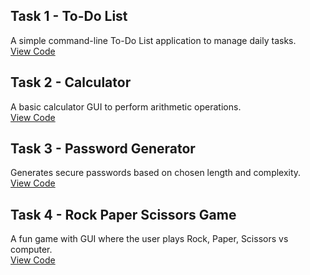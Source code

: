 ## Task 1 - To-Do List
A simple command-line To-Do List application to manage daily tasks.  
[View Code](./Task-1-ToDoList/todo_list.py)

## Task 2 - Calculator
A basic calculator GUI to perform arithmetic operations.  
[View Code](./task-2-calculator/Basic_Calculator.py)

## Task 3 - Password Generator
Generates secure passwords based on chosen length and complexity.  
[View Code](./Task-3-PasswordGenerator/pasword_Generator.py)

## Task 4 - Rock Paper Scissors Game
A fun game with GUI where the user plays Rock, Paper, Scissors vs computer.  
[View Code](./Task-4-RockPaperScissors/RockPaperScissors.py)
